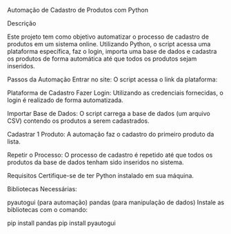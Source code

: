Automação de Cadastro de Produtos com Python

Descrição

Este projeto tem como objetivo automatizar o processo de cadastro de produtos em um sistema online. Utilizando Python, o script acessa uma plataforma específica, faz o login, importa uma base de dados e cadastra os produtos de forma automática até que todos os produtos sejam inseridos.

Passos da Automação
Entrar no site: O script acessa o link da plataforma:

Plataforma de Cadastro
Fazer Login: Utilizando as credenciais fornecidas, o login é realizado de forma automatizada.

Importar Base de Dados: O script carrega a base de dados (um arquivo CSV) contendo os produtos a serem cadastrados.

Cadastrar 1 Produto: A automação faz o cadastro do primeiro produto da lista.

Repetir o Processo: O processo de cadastro é repetido até que todos os produtos da base de dados tenham sido inseridos no sistema.

Requisitos
Certifique-se de ter Python instalado em sua máquina.

Bibliotecas Necessárias:

pyautogui (para automação)
pandas (para manipulação de dados)
Instale as bibliotecas com o comando:

pip install pandas
pip install pyautogui
